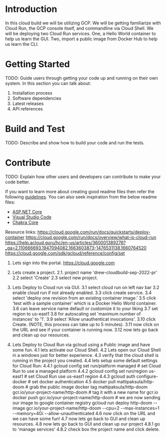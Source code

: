 # Introduction 
In this cloud build we will be utilizing GCP. We will be getting familiarize with Cloud Run, the GCP console itself, and commandline via Cloud Shell.
We will be deploying two Cloud Run services. One, a Hello World container to help us learn the GUI. Two, import a public image from Docker Hub to help us learn the CLI.

# Getting Started
TODO: Guide users through getting your code up and running on their own system. In this section you can talk about:
1.	Installation process
2.	Software dependencies
3.	Latest releases
4.	API references

# Build and Test
TODO: Describe and show how to build your code and run the tests. 

# Contribute
TODO: Explain how other users and developers can contribute to make your code better. 

If you want to learn more about creating good readme files then refer the following [guidelines](https://docs.microsoft.com/en-us/azure/devops/repos/git/create-a-readme?view=azure-devops). You can also seek inspiration from the below readme files:
- [ASP.NET Core](https://github.com/aspnet/Home)
- [Visual Studio Code](https://github.com/Microsoft/vscode)
- [Chakra Core](https://github.com/Microsoft/ChakraCore)



Resource links:
https://cloud.google.com/run/docs/quickstarts/deploy-container
https://cloud.google.com/run/docs/overview/what-is-cloud-run
https://help.acloud.guru/hc/en-us/articles/360001389276?_ga=2.110666693.1947094082.1663603873-1476531138.1660764520
https://cloud.google.com/sdk/gcloud/reference/config/set




1. Lets sign into the portal. https://cloud.google.com

2. Lets create a project.
2.1. project name 'drew-cloudbuild-sep-2022-pr'
2.2 select 'Create'
2.3 select new project. 

3. Lets Deploy to Cloud run via GUI.
3.1 select cloud run on left nav bar
3.2 enable cloud run if not already enabled.
3.3 click create service.
3.4 select 'deploy one revision from an existing container image.'
3.5 click 'test with a sample container' which is a Docker Hello World container.
3.6 can leave service name default or customize it to your liking
3.7 set region to us-east1
3.8 for autoscaling set 'maximum number of instances' to '1'.
3.9 select 'Allow unauthenticat invocations'.
3.10 click Create. (NOTE, this process can take up to 5 minutes).
3.11 now click on the URL and see if your container is running now. 
3.12 now lets go back and clean up our resources. 

4. Lets Deploy to Cloud Run via gcloud using a Public image and have some fun.
4.1 lets activate our Cloud Shell. 
4.2 Lets open our Cloud Shell in a windows just for better experience.
4.3 verify that the cloud shell is running in the project you created. 
4.4 lets setup some default settings for Cloud Run:
4.4.1 gcloud config set run/platform managed # set Cloud Run to use a managed platform
4.4.2 gcloud config set run/region us-east1 # set Cloud Run use us-east1 region
4.4.3 gcloud auth configure-docker # set docker authentication
4.5 docker pull mattipaksula/http-doom # grab the public image
docker tag mattipaksula/http-doom gcr.io/your-project-name/http-doom # tag it with a new name for gcr.io
docker push gcr.io/your-project-name/http-doom # we are now sending our image to google container registry
gcloud run deploy http-doom --image gcr.io/your-project-name/http-doom --cpu=2 --max-instances=1 --memory=4Gi --allow-unauthenticated
4.6 now click on the URL and we can have some fun!
4.7 now lets go back to GUI and clean up resources.
4.8 now lets go back to GUI and clean up our project
4.8.1 go to 'manage services' 
4.8.2 check box the project name and click delete.
